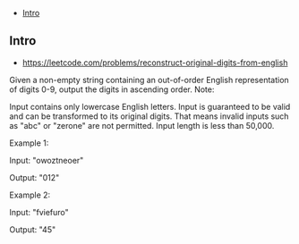 - [Intro](#intro)

## Intro

- https://leetcode.com/problems/reconstruct-original-digits-from-english

Given a non-empty string containing an out-of-order English representation of digits 0-9, output the digits in ascending order.
Note:

Input contains only lowercase English letters.
Input is guaranteed to be valid and can be transformed to its original digits. That means invalid inputs such as "abc" or "zerone" are not permitted.
Input length is less than 50,000.

Example 1:

Input: "owoztneoer"

Output: "012"

Example 2:

Input: "fviefuro"

Output: "45"

